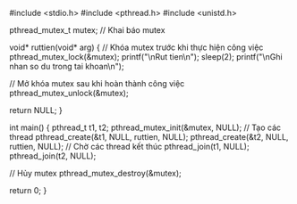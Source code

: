 #include <stdio.h>
#include <pthread.h>
#include <unistd.h>

pthread_mutex_t mutex; // Khai báo mutex

void* ruttien(void* arg)
{
    // Khóa mutex trước khi thực hiện công việc
    pthread_mutex_lock(&mutex);
   printf("\nRut tien\n");
    sleep(2);
    printf("\nGhi nhan so du trong tai khoan\n");

   // Mở khóa mutex sau khi hoàn thành công việc
    pthread_mutex_unlock(&mutex);

  return NULL;
}

int main()
{
    pthread_t t1, t2;
    pthread_mutex_init(&mutex, NULL);
    // Tạo các thread
    pthread_create(&t1, NULL, ruttien, NULL);
    pthread_create(&t2, NULL, ruttien, NULL);
    // Chờ các thread kết thúc
    pthread_join(t1, NULL);
    pthread_join(t2, NULL);

   // Hủy mutex
    pthread_mutex_destroy(&mutex);

  return 0;
}
